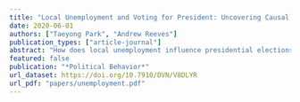 ```yaml
---
title: "Local Unemployment and Voting for President: Uncovering Causal Mechanisms"
date: 2020-06-01
authors: ["Taeyong Park", "Andrew Reeves"]
publication_types: ["article-journal"]
abstract: "How does local unemployment influence presidential elections? Some argue that, for voters, the state of the local economy is an afterthought to that of the national economy. On the other hand, those who argue that local unemployment matters fall into two camps. Recent research finds that local unemployment is a reputation issue that benefits Democratic candidates because voters believe they are the party best equipped to deal with the issue. Alternatively, others have posited that the local economy provides voters with information for evaluating the governing party’s job performance. This view holds that the incumbent party, Democrat or Republican, will be punished when local unemployment is high. In this article, we investigate these distinct mechanisms jointly. In an individual-level mediation analysis of the 2008, 2012, and 2016 presidential elections, we present evidence that both mech- anisms are at work. Rising local unemployment bolsters support for Democratic presidential candidates, but, through its influence on views of the national economy, drives down support for the incumbent, Democrat or Republican."
featured: false
publication: "*Political Behavior*"
url_dataset: https://doi.org/10.7910/DVN/V8DLYR
url_pdf: "papers/unemployment.pdf"
---
```


